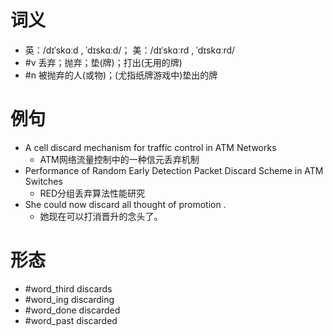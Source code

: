 # 词义
- 英：/dɪˈskɑːd , ˈdɪskɑːd/； 美：/dɪˈskɑːrd , ˈdɪskɑːrd/
- #v 丢弃；抛弃；垫(牌)；打出(无用的牌)
- #n 被抛弃的人(或物)；(尤指纸牌游戏中)垫出的牌
# 例句
- A cell discard mechanism for traffic control in ATM Networks
	- ATM网络流量控制中的一种信元丢弃机制
- Performance of Random Early Detection Packet Discard Scheme in ATM Switches
	- RED分组丢弃算法性能研究
- She could now discard all thought of promotion .
	- 她现在可以打消晋升的念头了。
# 形态
- #word_third discards
- #word_ing discarding
- #word_done discarded
- #word_past discarded
